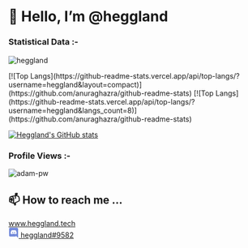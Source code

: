 <h1> 👋 Hello, I’m @heggland </h1>


<h3>Statistical Data :-</h3>
<p><img align="center"
    src="https://github-readme-stats.vercel.app/api/top-langs?username=heggland&show_icons=true&locale=en&bg_color=0d1117&text_color=ffffff&layout=compact"
    alt="heggland" 
    bg_color=#808080/></p>
    [![Top Langs](https://github-readme-stats.vercel.app/api/top-langs/?username=heggland&layout=compact)](https://github.com/anuraghazra/github-readme-stats)
    [![Top Langs](https://github-readme-stats.vercel.app/api/top-langs/?username=heggland&langs_count=8)](https://github.com/anuraghazra/github-readme-stats)

[![Heggland's GitHub stats](https://github-readme-stats.vercel.app/api?username=heggland)](https://github.com/anuraghazra/github-readme-stats)

<p align="right"> <h3>Profile Views :-</h3> <img src="https://komarev.com/ghpvc/?username=heggland&label=Profile%20views&color=0e75b6&style=flat"
    alt="adam-pw" /> 
  </p>

<!---- 
- 👀 I’m interested in web development and program automation.
- 💞️ I’m looking to collaborate on ...
- 🌱 I’m currently working 
 --->

<h2> 📫 How to reach me ... </h2>
<a href="https://heggland.tech" alt="homepage link"> www.heggland.tech</a>
<div><a href="https://discordapp.com/users/231149928393474049" alt="discord link"> <img src="img/discord-logo.png" height="20" alt=discord id: heggland#9582 /> heggland#9582</a>
</div>


<!---
heggland/heggland is a ✨ special ✨ repository because its `README.md` (this file) appears on your GitHub profile.
You can click the Preview link to take a look at your changes.
--->

